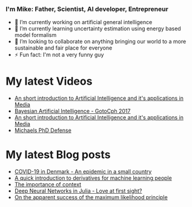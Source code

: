 ### I'm Mike: Father, Scientist, AI developer, Entrepreneur

- 🔭 I’m currently working on artificial general intelligence
- 🌱 I’m currently learning uncertainty estimation using energy based model formalism
- 👯 I’m looking to collaborate on anything bringing our world to a more sustainable and fair place for everyone
- ⚡ Fun fact: I'm not a very funny guy

# My latest Videos
<!-- YOUTUBE:START -->
- [An short introduction to Artificial Intelligence and it's applications in Media](https://www.youtube.com/watch?v=9YZ5c3dOmgQ)
- [Bayesian Artificial Intelligence - GotoCph 2017](https://www.youtube.com/watch?v=_GazRDpv0uI)
- [An short introduction to Artificial Intelligence and it's applications in Media](https://www.youtube.com/watch?v=C1ZonnlRkAY)
- [Michaels PhD Defense](https://www.youtube.com/watch?v=EUTZKMPFn9I)
<!-- YOUTUBE:END -->

# My latest Blog posts
<!-- BLOG-POST-LIST:START -->
- [COVID-19 in Denmark - An epidemic in a small country](https://doktormike.gitlab.io/post/covid-19/)
- [A quick introduction to derivatives for machine learning people](https://doktormike.gitlab.io/post/derivative-18/)
- [The importance of context](https://doktormike.gitlab.io/post/2018-2-1-the-importance-of-context/)
- [Deep Neural Networks in Julia - Love at first sight?](https://doktormike.gitlab.io/post/2018-1-10-deep-learning-in-julia/)
- [On the apparent success of the maximum likelihood principle](https://doktormike.gitlab.io/post/2017-7-28-on-the-apparent-success-of-the-maximum-likelihood-principle/)
<!-- BLOG-POST-LIST:END -->
